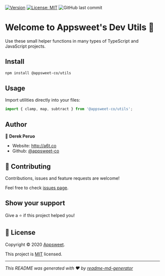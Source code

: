 [![Version](https://img.shields.io/badge/Version-1.1.0-blue.svg?style=for-the-badge)](https://github.com/dperuo/dev-utils/releases)
[![License: MIT](https://img.shields.io/badge/License-MIT-yellow.svg?style=for-the-badge)](https://github.com/dperuo/dev-utils/blob/master/LICENSE)
![GitHub last commit](https://img.shields.io/github/last-commit/dperuo/dev-utils?style=for-the-badge)

# Welcome to Appsweet's Dev Utils 👋

Use these small helper functions in many types of TypeScript and JavaScript projects.

## Install

```sh
npm install @appsweet-co/utils
```

## Usage

Import utilities directly into your files:

```javascript
import { clamp, map, subtract } from '@appsweet-co/utils';
```

## Author

👤 **Derek Peruo**

* Website: http://a6t.co
* Github: [@appsweet-co](https://github.com/appsweet-co)

## 🤝 Contributing

Contributions, issues and feature requests are welcome!

Feel free to check [issues page](https://github.com/appsweet-co/utils/issues).

## Show your support

Give a ⭐️ if this project helped you!


## 📝 License

Copyright © 2020 [Appsweet](http://a6t.co).

This project is [MIT](https://github.com/appsweet-co/utils/blob/master/LICENSE) licensed.

***
_This README was generated with ❤️ by [readme-md-generator](https://github.com/kefranabg/readme-md-generator)_
